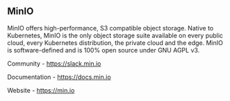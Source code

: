 ## MinIO 

MinIO offers high-performance, S3 compatible object storage. Native to Kubernetes, MinIO is the only object storage suite available on every public cloud, every Kubernetes distribution, the private cloud and the
edge. MinIO is software-defined and is 100% open source under GNU AGPL v3.

Community - https://slack.min.io 

Documentation - https://docs.min.io 

Website - https://min.io 
